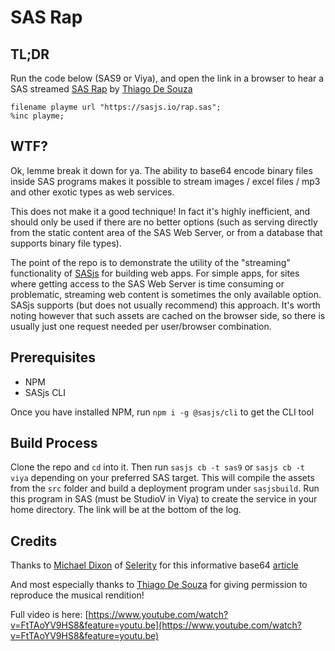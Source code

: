 # SAS Rap

## TL;DR
Run the code below (SAS9 or Viya), and open the link in a browser to hear a SAS streamed [SAS Rap](https://www.youtube.com/watch?v=FtTAoYV9HS8&feature=youtu.be) by [Thiago De Souza](https://www.linkedin.com/in/thiago-de-souza/) 

```
filename playme url "https://sasjs.io/rap.sas";
%inc playme;
```

## WTF?

Ok, lemme break it down for ya.  The ability to base64 encode binary files inside SAS programs makes it possible to stream images / excel files / mp3 and other exotic types as web services.

This does not make it a good technique!  In fact it's highly inefficient, and should only be used if there are no better options (such as serving directly from the static content area of the SAS Web Server, or from a database that supports binary file types).

The point of the repo is to demonstrate the utility of the "streaming" functionality of [SASjs](https://sasjs.io) for building web apps.  For simple apps, for sites where getting access to the SAS Web Server is time consuming or problematic, streaming web content is sometimes the only available option.  SASjs supports (but does not usually recommend) this approach.  It's worth noting however that such assets are cached on the browser side, so there is usually just one request needed per user/browser combination.

## Prerequisites

* NPM
* SASjs CLI

Once you have installed NPM, run `npm i -g @sasjs/cli` to get the CLI tool

## Build Process

Clone the repo and `cd` into it.  Then run `sasjs cb -t sas9` or `sasjs cb -t viya` depending on your preferred SAS target.  This will compile the assets from the `src` folder and build a deployment program under `sasjsbuild`.  Run this program in SAS (must be StudioV in Viya) to create the service in your home directory.  The link will be at the bottom of the log.

## Credits

Thanks to [Michael Dixon](https://www.linkedin.com/in/seleritymd/) of [Selerity](https://seleritysas.com/) for this informative base64 [article](https://support.selerity.com.au/hc/en-us/articles/223345708-Tip-SAS-and-Base64)

And most especially thanks to [Thiago De Souza](https://www.linkedin.com/in/thiago-de-souza/) for giving permission to reproduce the musical rendition!

Full video is here:  [https://www.youtube.com/watch?v=FtTAoYV9HS8&feature=youtu.be](https://www.youtube.com/watch?v=FtTAoYV9HS8&feature=youtu.be)
